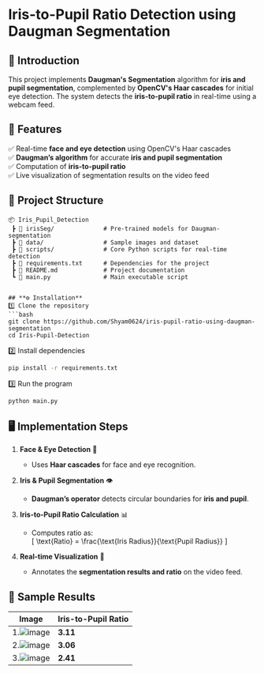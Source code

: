 
# **Iris-to-Pupil Ratio Detection using Daugman Segmentation**  

## **📌 Introduction**  
This project implements **Daugman's Segmentation** algorithm for **iris and pupil segmentation**, complemented by **OpenCV's Haar cascades** for initial eye detection. The system detects the **iris-to-pupil ratio** in real-time using a webcam feed.  

## **📝 Features**  
✅ Real-time **face and eye detection** using OpenCV's Haar cascades  
✅ **Daugman’s algorithm** for accurate **iris and pupil segmentation**  
✅ Computation of **iris-to-pupil ratio**  
✅ Live visualization of segmentation results on the video feed  

## **📂 Project Structure**  
```
📦 Iris_Pupil_Detection
 ┣ 📂 irisSeg/              # Pre-trained models for Daugman-segmentation
 ┣ 📂 data/                 # Sample images and dataset
 ┣ 📂 scripts/              # Core Python scripts for real-time detection
 ┣ 📜 requirements.txt      # Dependencies for the project
 ┣ 📜 README.md             # Project documentation
 ┗ 📜 main.py               # Main executable script


## **⚙️ Installation**  
1️⃣ Clone the repository  
```bash
git clone https://github.com/Shyam0624/iris-pupil-ratio-using-daugman-segmentation
cd Iris-Pupil-Detection
```
2️⃣ Install dependencies  
```bash
pip install -r requirements.txt
```
3️⃣ Run the program  
```bash
python main.py
```

## **🖥️ Implementation Steps**  
1. **Face & Eye Detection** 🧐  
   - Uses **Haar cascades** for face and eye recognition.  

2. **Iris & Pupil Segmentation** 👁️  
   - **Daugman’s operator** detects circular boundaries for **iris and pupil**.  

3. **Iris-to-Pupil Ratio Calculation** 📊  
   - Computes ratio as:  
     \[
     \text{Ratio} = \frac{\text{Iris Radius}}{\text{Pupil Radius}}
     \]  

4. **Real-time Visualization** 🎥  
   - Annotates the **segmentation results and ratio** on the video feed.  


## **📸 Sample Results**  
| Image | Iris-to-Pupil Ratio |
|-------|---------------------|
| 1.![image](https://github.com/user-attachments/assets/1b3ce288-396c-4218-a6a2-2a6a64ab1b3a) | **3.11** |
| 2.![image](https://github.com/user-attachments/assets/02000de8-4c31-4731-9382-8edc96f14ddc) | **3.06** |
| 3.![image](https://github.com/user-attachments/assets/e0eb304a-4a61-4c5c-b973-9698b07951c8) | **2.41** |
